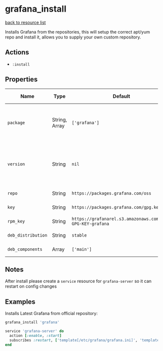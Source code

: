 # grafana_install

[back to resource list](https://github.com/sous-chefs/grafana#resources)

Installs Grafana from the repositories, this will setup the correct apt/yum repo and install it, allows you to supply your own custom repository.

## Actions

- `:install`

## Properties

| Name               | Type          | Default                                                   | Description                                                        | Allowed Values |
| ------------------ | ------------- | --------------------------------------------------------- | ------------------------------------------------------------------ | -------------- |
| `package`          | String, Array | `['grafana']`                                             | Alter the installed package name (for Enterprise installs etc)     |
| `version`          | String        | `nil`                                                     | Use if you want to install a specific version (Must exist in repo) |
| `repo`             | String        | `https://packages.grafana.com/oss`                        | Base Repository                                                    |
| `key`              | String        | `https://packages.grafana.com/gpg.key`                    | GPG Key for Debian                                                 |
| `rpm_key`          | String        | `https://grafanarel.s3.amazonaws.com/RPM-GPG-KEY-grafana` | GPG key for RPM                                                    |
| `deb_distribution` | String        | `stable`                                                  | Deb Distribution                                                   |
| `deb_components`   | Array         | `['main']`                                                | Deb Components                                                     |

## Notes

After install please create a `service` resource for `grafana-server` so it can restart on config changes

## Examples

Installs Latest Grafana from official repository:

```ruby
grafana_install 'grafana'

service 'grafana-server' do
  action [:enable, :start]
  subscribes :restart, ['template[/etc/grafana/grafana.ini]', 'template[/etc/grafana/ldap.toml]'], :delayed
end

```
